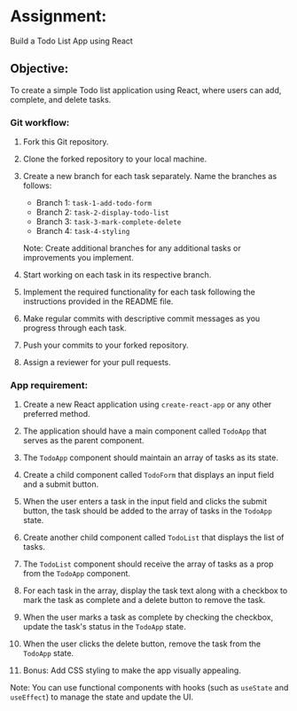 # Assignment: 
Build a Todo List App using React

## Objective: 
To create a simple Todo list application using React, where users can add, complete, and delete tasks.

### Git workflow:
1.  Fork this Git repository.

2.  Clone the forked repository to your local machine.

3.  Create a new branch for each task separately. Name the branches as follows:

    -   Branch 1: `task-1-add-todo-form`
    -   Branch 2: `task-2-display-todo-list`
    -   Branch 3: `task-3-mark-complete-delete`
    -   Branch 4: `task-4-styling`

    Note: Create additional branches for any additional tasks or improvements you implement.

4.  Start working on each task in its respective branch.
5.  Implement the required functionality for each task following the instructions provided in the README file.

6.  Make regular commits with descriptive commit messages as you progress through each task.

7.  Push your commits to your forked repository.

8.  Assign a reviewer for your pull requests.

### App requirement:
1.  Create a new React application using `create-react-app` or any other preferred method.

2.  The application should have a main component called `TodoApp` that serves as the parent component.

3.  The `TodoApp` component should maintain an array of tasks as its state.

4.  Create a child component called `TodoForm` that displays an input field and a submit button.

5.  When the user enters a task in the input field and clicks the submit button, the task should be added to the array of tasks in the `TodoApp` state.

6.  Create another child component called `TodoList` that displays the list of tasks.

7.  The `TodoList` component should receive the array of tasks as a prop from the `TodoApp` component.

8.  For each task in the array, display the task text along with a checkbox to mark the task as complete and a delete button to remove the task.

9.  When the user marks a task as complete by checking the checkbox, update the task's status in the `TodoApp` state.

10. When the user clicks the delete button, remove the task from the `TodoApp` state.

11. Bonus: Add CSS styling to make the app visually appealing.

Note: You can use functional components with hooks (such as `useState` and `useEffect`) to manage the state and update the UI.
